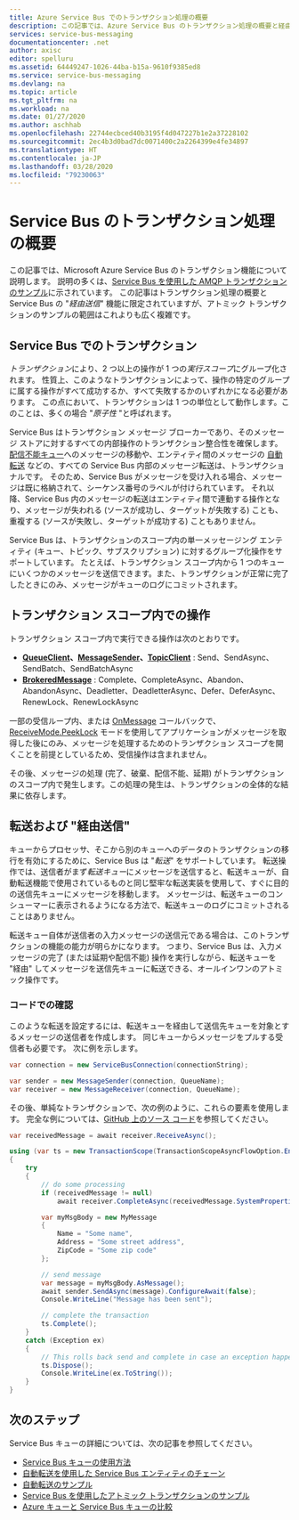 ```yaml
---
title: Azure Service Bus でのトランザクション処理の概要
description: この記事では、Azure Service Bus のトランザクション処理の概要と経由送信機能について説明します。
services: service-bus-messaging
documentationcenter: .net
author: axisc
editor: spelluru
ms.assetid: 64449247-1026-44ba-b15a-9610f9385ed8
ms.service: service-bus-messaging
ms.devlang: na
ms.topic: article
ms.tgt_pltfrm: na
ms.workload: na
ms.date: 01/27/2020
ms.author: aschhab
ms.openlocfilehash: 22744ecbced40b3195f4d047227b1e2a37228102
ms.sourcegitcommit: 2ec4b3d0bad7dc0071400c2a2264399e4fe34897
ms.translationtype: HT
ms.contentlocale: ja-JP
ms.lasthandoff: 03/28/2020
ms.locfileid: "79230063"
---
```

# <a name="overview-of-service-bus-transaction-processing"></a>Service Bus のトランザクション処理の概要

この記事では、Microsoft Azure Service Bus のトランザクション機能について説明します。 説明の多くは、[Service Bus を使用した AMQP トランザクションのサンプル](https://github.com/Azure/azure-service-bus/tree/master/samples/DotNet/Microsoft.Azure.ServiceBus/TransactionsAndSendVia/TransactionsAndSendVia/AMQPTransactionsSendVia)に示されています。 この記事はトランザクション処理の概要と Service Bus の "*経由送信*" 機能に限定されていますが、アトミック トランザクションのサンプルの範囲はこれよりも広く複雑です。

## <a name="transactions-in-service-bus"></a>Service Bus でのトランザクション

*トランザクション*により、2 つ以上の操作が 1 つの*実行スコープ*にグループ化されます。 性質上、このようなトランザクションによって、操作の特定のグループに属する操作がすべて成功するか、すべて失敗するかのいずれかになる必要があります。 この点において、トランザクションは 1 つの単位として動作します。このことは、多くの場合 "*原子性* "と呼ばれます。

Service Bus はトランザクション メッセージ ブローカーであり、そのメッセージ ストアに対するすべての内部操作のトランザクション整合性を確保します。 [配信不能キュー](service-bus-dead-letter-queues.md)へのメッセージの移動や、エンティティ間のメッセージの [自動転送](service-bus-auto-forwarding.md) などの、すべての Service Bus 内部のメッセージ転送は、トランザクショナルです。 そのため、Service Bus がメッセージを受け入れる場合、メッセージは既に格納されて、シーケンス番号のラベルが付けられています。 それ以降、Service Bus 内のメッセージの転送はエンティティ間で連動する操作となり、メッセージが失われる (ソースが成功し、ターゲットが失敗する) ことも、重複する (ソースが失敗し、ターゲットが成功する) こともありません。

Service Bus は、トランザクションのスコープ内の単一メッセージング エンティティ (キュー、トピック、サブスクリプション) に対するグループ化操作をサポートしています。 たとえば、トランザクション スコープ内から 1 つのキューにいくつかのメッセージを送信できます。また、トランザクションが正常に完了したときにのみ、メッセージがキューのログにコミットされます。

## <a name="operations-within-a-transaction-scope"></a>トランザクション スコープ内での操作

トランザクション スコープ内で実行できる操作は次のとおりです。

* **[QueueClient](/dotnet/api/microsoft.azure.servicebus.queueclient)、[MessageSender](/dotnet/api/microsoft.azure.servicebus.core.messagesender)、[TopicClient](/dotnet/api/microsoft.azure.servicebus.topicclient)** : Send、SendAsync、SendBatch、SendBatchAsync 
* **[BrokeredMessage](/dotnet/api/microsoft.servicebus.messaging.brokeredmessage)** : Complete、CompleteAsync、Abandon、AbandonAsync、Deadletter、DeadletterAsync、Defer、DeferAsync、RenewLock、RenewLockAsync 

一部の受信ループ内、または [OnMessage](/dotnet/api/microsoft.azure.servicebus.receivemode) コールバックで、[ReceiveMode.PeekLock](/dotnet/api/microsoft.servicebus.messaging.queueclient.onmessage) モードを使用してアプリケーションがメッセージを取得した後にのみ、メッセージを処理するためのトランザクション スコープを開くことを前提としているため、受信操作は含まれません。

その後、メッセージの処理 (完了、破棄、配信不能、延期) がトランザクションのスコープ内で発生します。この処理の発生は、トランザクションの全体的な結果に依存します。

## <a name="transfers-and-send-via"></a>転送および "経由送信"

キューからプロセッサ、そこから別のキューへのデータのトランザクションの移行を有効にするために、Service Bus は "*転送*" をサポートしています。 転送操作では、送信者がまず*転送キュー*にメッセージを送信すると、転送キューが、自動転送機能で使用されているものと同じ堅牢な転送実装を使用して、すぐに目的の送信先キューにメッセージを移動します。 メッセージは、転送キューのコンシューマーに表示されるようになる方法で、転送キューのログにコミットされることはありません。

転送キュー自体が送信者の入力メッセージの送信元である場合は、このトランザクションの機能の能力が明らかになります。 つまり、Service Bus は、入力メッセージの完了 (または延期や配信不能) 操作を実行しながら、転送キューを "経由" してメッセージを送信先キューに転送できる、オールインワンのアトミック操作です。 

### <a name="see-it-in-code"></a>コードでの確認

このような転送を設定するには、転送キューを経由して送信先キューを対象とするメッセージの送信者を作成します。 同じキューからメッセージをプルする受信者も必要です。 次に例を示します。

```csharp
var connection = new ServiceBusConnection(connectionString);

var sender = new MessageSender(connection, QueueName);
var receiver = new MessageReceiver(connection, QueueName);
```

その後、単純なトランザクションで、次の例のように、これらの要素を使用します。 完全な例については、[GitHub 上のソース コード](https://github.com/Azure/azure-service-bus/tree/master/samples/DotNet/Microsoft.Azure.ServiceBus/TransactionsAndSendVia/TransactionsAndSendVia/AMQPTransactionsSendVia)を参照してください。

```csharp
var receivedMessage = await receiver.ReceiveAsync();

using (var ts = new TransactionScope(TransactionScopeAsyncFlowOption.Enabled))
{
    try
    {
        // do some processing
        if (receivedMessage != null)
            await receiver.CompleteAsync(receivedMessage.SystemProperties.LockToken);

        var myMsgBody = new MyMessage
        {
            Name = "Some name",
            Address = "Some street address",
            ZipCode = "Some zip code"
        };

        // send message
        var message = myMsgBody.AsMessage();
        await sender.SendAsync(message).ConfigureAwait(false);
        Console.WriteLine("Message has been sent");

        // complete the transaction
        ts.Complete();
    }
    catch (Exception ex)
    {
        // This rolls back send and complete in case an exception happens
        ts.Dispose();
        Console.WriteLine(ex.ToString());
    }
}
```

## <a name="next-steps"></a>次のステップ

Service Bus キューの詳細については、次の記事を参照してください。

* [Service Bus キューの使用方法](service-bus-dotnet-get-started-with-queues.md)
* [自動転送を使用した Service Bus エンティティのチェーン](service-bus-auto-forwarding.md)
* [自動転送のサンプル](https://github.com/Azure/azure-service-bus/tree/master/samples/DotNet/Microsoft.ServiceBus.Messaging/AutoForward)
* [Service Bus を使用したアトミック トランザクションのサンプル](https://github.com/Azure/azure-service-bus/tree/master/samples/DotNet/Microsoft.ServiceBus.Messaging/AtomicTransactions)
* [Azure キューと Service Bus キューの比較](service-bus-azure-and-service-bus-queues-compared-contrasted.md)


